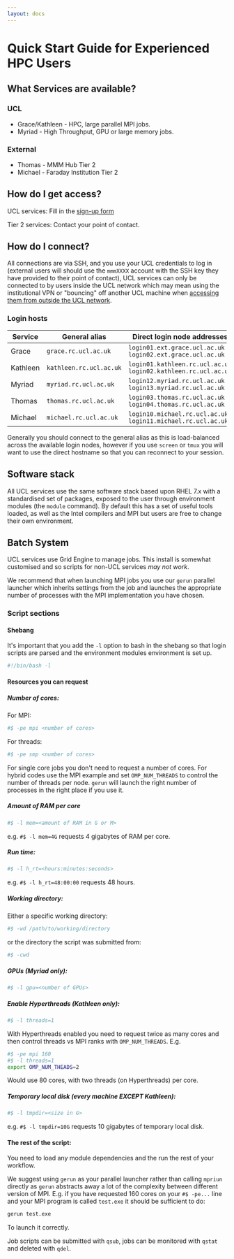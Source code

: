 ```yaml
---
layout: docs
---
```


# Quick Start Guide for Experienced HPC Users

## What Services are available?

### UCL
 * Grace/Kathleen - HPC, large parallel MPI jobs.
 * Myriad - High Throughput, GPU or large memory jobs.

### External
 * Thomas - MMM Hub Tier 2
 * Michael - Faraday Institution Tier 2


## How do I get access?

UCL services: Fill in the [sign-up form](Account_Services)

Tier 2 services: Contact your point of contact.

## How do I connect?

All connections are via SSH, and you use your UCL credentials to log in (external users will should use the `mmmXXXX` account with the SSH key they have provided to their point of contact),  UCL services can only be connected to by users inside the UCL network which may mean using the institutional VPN or "bouncing" off another UCL machine when [accessing them from outside the UCL network](howto#Logging-in-from-outside-the-UCL-firewall).  

### Login hosts

|Service | General alias          | Direct login node addresses                                   |
|--------|------------------------|---------------------------------------------------------------|
|Grace   | `grace.rc.ucl.ac.uk`   | `login01.ext.grace.ucl.ac.uk` `login02.ext.grace.ucl.ac.uk`     |
|Kathleen| `kathleen.rc.ucl.ac.uk`| `login01.kathleen.rc.ucl.ac.uk` `login02.kathleen.rc.ucl.ac.uk` |
|Myriad  | `myriad.rc.ucl.ac.uk`  | `login12.myriad.rc.ucl.ac.uk` `login13.myriad.rc.ucl.ac.uk`     |
|Thomas  | `thomas.rc.ucl.ac.uk`  | `login03.thomas.rc.ucl.ac.uk` `login04.thomas.rc.ucl.ac.uk`     |
|Michael | `michael.rc.ucl.ac.uk` | `login10.michael.rc.ucl.ac.uk` `login11.michael.rc.ucl.ac.uk `  |

Generally you should connect to the general alias as this is load-balanced across the available login nodes, however if you use `screen` or `tmux` you will want to use the direct hostname so that you can reconnect to your session.

## Software stack

All UCL services use the same software stack based upon RHEL 7.x with a standardised set of packages, exposed to the user through environment modules (the `module` command).  By default this has a set of useful tools loaded, as well as the Intel compilers and MPI but users are free to change their own environment.

## Batch System

UCL services use Grid Engine to manage jobs.  This install is somewhat customised and so scripts for non-UCL services *may not work*.

We recommend that when launching MPI jobs you use our `gerun` parallel launcher which inherits settings from the job and launches the appropriate number of processes with the MPI implementation you have chosen.

### Script sections

#### Shebang

It's important that you add the `-l` option to bash in the shebang so that login scripts are parsed and the environment modules environment is set up.

```bash
#!/bin/bash -l
```

#### Resources you can request

##### Number of cores:

For MPI:
```bash
#$ -pe mpi <number of cores>
```

For threads:
```bash
#$ -pe smp <number of cores>
```

For single core jobs you don't need to request a number of cores.  For hybrid codes use the MPI example and set `OMP_NUM_THREADS` to control the number of threads per node.  `gerun` will launch the right number of processes in the right place if you use it.

##### Amount of RAM per core
```bash
#$ -l mem=<amount of RAM in G or M>
```

e.g. `#$ -l mem=4G` requests 4 gigabytes of RAM per core.

##### Run time:
```bash
#$ -l h_rt=<hours:minutes:seconds>
```

e.g. `#$ -l h_rt=48:00:00` requests 48 hours.

##### Working directory:

Either a specific working directory:

```bash
#$ -wd /path/to/working/directory
```

or the directory the script was submitted from:

```bash
#$ -cwd
```

##### GPUs (Myriad only):

```bash 
#$ -l gpu=<number of GPUs>
```

##### Enable Hyperthreads (Kathleen only):

```bash
#$ -l threads=1
```

With Hyperthreads enabled you need to request twice as many cores and then control threads vs MPI ranks with `OMP_NUM_THREADS`.  E.g. 

```bash
#$ -pe mpi 160
#$ -l threads=1
export OMP_NUM_THEADS=2
```

Would use 80 cores, with two threads (on Hyperthreads) per core.

##### Temporary local disk (every machine EXCEPT Kathleen):

```bash
#$ -l tmpdir=<size in G>
```

e.g. `#$ -l tmpdir=10G` requests 10 gigabytes of temporary local disk.

#### The rest of the script:

You need to load any module dependencies and the run the rest of your workflow.

We suggest using `gerun` as your parallel launcher rather than calling `mpriun` directly as `gerun` abstracts away a lot of the complexity between different version of MPI.  E.g. if you have requested 160 cores on your `#$ -pe...` line and your MPI program is called `test.exe` it should be sufficient to do:

```bash
gerun test.exe
```

To launch it correctly.

Job scripts can be submitted with `qsub`, jobs can be monitored with `qstat` and deleted with `qdel`.